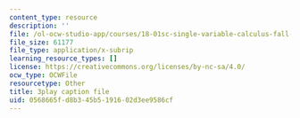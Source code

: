 ```yaml
---
content_type: resource
description: ''
file: /ol-ocw-studio-app/courses/18-01sc-single-variable-calculus-fall-2010/0568665fd8b345b5191602d3ee9586cf_JXPe2J069c.srt
file_size: 61177
file_type: application/x-subrip
learning_resource_types: []
license: https://creativecommons.org/licenses/by-nc-sa/4.0/
ocw_type: OCWFile
resourcetype: Other
title: 3play caption file
uid: 0568665f-d8b3-45b5-1916-02d3ee9586cf
---
```

